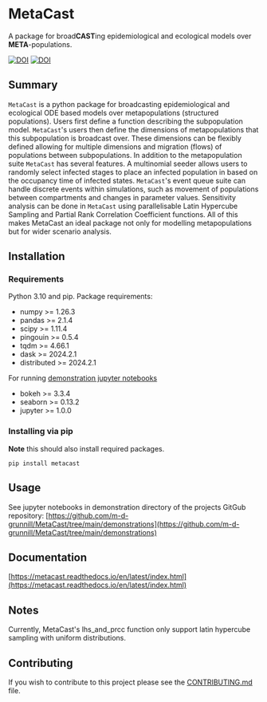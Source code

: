 # MetaCast


A package for broad**CAST**ing epidemiological and ecological models over **META**-populations.

[![DOI](https://zenodo.org/badge/DOI/10.5281/zenodo.12735031.svg)](https://doi.org/10.5281/zenodo.12735031) [![DOI](https://joss.theoj.org/papers/10.21105/joss.06851/status.svg)](https://doi.org/10.21105/joss.06851)


## Summary

`MetaCast` is a python package for broadcasting epidemiological and ecological ODE based models
over metapopulations (structured populations). Users first define a function describing the
subpopulation model. `MetaCast`'s users then define the dimensions of metapopulations that this
subpopulation is broadcast over. These dimensions can be flexibly defined allowing for multiple
dimensions and migration (flows) of populations between subpopulations. In addition to the 
metapopulation suite `MetaCast` has several features. A multinomial seeder allows users to randomly
 select infected stages to place an infected population in based on the occupancy time of infected
states. `MetaCast`'s event queue suite can handle discrete events within simulations, such as 
movement of populations between compartments and changes in parameter values. Sensitivity 
analysis can be done in `MetaCast` using parallelisable Latin Hypercube Sampling and Partial Rank Correlation Coefficient
functions. All of this makes MetaCast an ideal package not only for modelling metapopulations but
for wider scenario analysis.

## Installation
### Requirements

Python 3.10 and pip.
Package requirements:
* numpy >= 1.26.3
* pandas >= 2.1.4
* scipy >= 1.11.4
* pingouin >= 0.5.4
* tqdm >= 4.66.1
* dask >= 2024.2.1
* distributed >= 2024.2.1

For running [demonstration jupyter notebooks](https://github.com/m-d-grunnill/MetaCast/tree/main/demonstrations)
* bokeh >= 3.3.4
* seaborn >= 0.13.2
* jupyter >= 1.0.0

### Installing via pip
**Note** this should also install required packages.
```
pip install metacast
```



## Usage
See jupyter notebooks in demonstration directory of the projects GitGub repository:
[https://github.com/m-d-grunnill/MetaCast/tree/main/demonstrations](https://github.com/m-d-grunnill/MetaCast/tree/main/demonstrations)

## Documentation
[https://metacast.readthedocs.io/en/latest/index.html](https://metacast.readthedocs.io/en/latest/index.html)

## Notes
Currently, MetaCast's lhs_and_prcc function only support latin hypercube sampling with uniform distributions.

## Contributing
If you wish to contribute to this project please see the [CONTRIBUTING.md](https://github.com/m-d-grunnill/MetaCast/blob/main/CONTRIBUTING.md) file.
